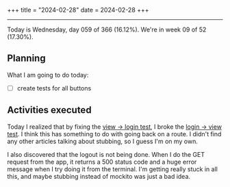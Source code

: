 +++
title = "2024-02-28"
date = 2024-02-28
+++

---

Today is Wednesday, day 059 of 366 (16.12%). We're in week 09 of 52 (17.30%).

## Planning

What I am going to do today:

- [ ] create tests for all buttons

## Activities executed

Today I realized that by fixing the [view -> login test](https://github.com/OmnicodeSolutions/luisa_drf_flutter_client/blob/3903e1a7c6567808555c08c0a3ede2c9b97fffb2/test/view_snippets_test.dart#L113C3-L128C6), I broke the [login -> view test](https://github.com/OmnicodeSolutions/luisa_drf_flutter_client/blob/3903e1a7c6567808555c08c0a3ede2c9b97fffb2/test/login_test.dart#L156C3-L181C6). I think this has something to do with going back on a route. I didn't find any other articles talking about stubbing, so I guess I'm on my own.

I also discovered that the logout is not being done. When I do the GET request from the app, it returns a 500 status code and a huge error message when I try doing it from the terminal. I'm getting really stuck in all this, and maybe stubbing instead of mockito was just a bad idea.
